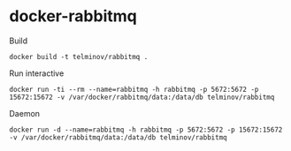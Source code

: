 # docker-rabbitmq


Build
```
docker build -t telminov/rabbitmq .
```

Run interactive
```
docker run -ti --rm --name=rabbitmq -h rabbitmq -p 5672:5672 -p 15672:15672 -v /var/docker/rabbitmq/data:/data/db telminov/rabbitmq
```

Daemon
```
docker run -d --name=rabbitmq -h rabbitmq -p 5672:5672 -p 15672:15672 -v /var/docker/rabbitmq/data:/data/db telminov/rabbitmq
```
